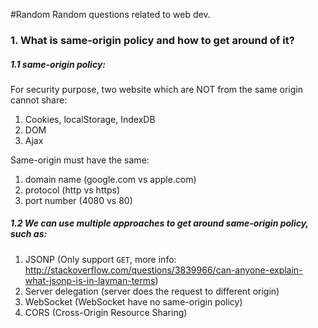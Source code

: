 #Random
Random questions related to web dev.

### 1. What is same-origin policy and how to get around of it?
##### 1.1 same-origin policy:
For security purpose, two website which are NOT from the same origin cannot share:

1. Cookies, localStorage, IndexDB
2. DOM
2. Ajax

Same-origin must have the same:

1. domain name (google.com vs apple.com)
2. protocol (http vs https)
3. port number (4080 vs 80)

##### 1.2 We can use multiple approaches to get around same-origin policy, such as:
1. JSONP (Only support `GET`, more info: http://stackoverflow.com/questions/3839966/can-anyone-explain-what-jsonp-is-in-layman-terms)
2. Server delegation (server does the request to different origin)
3. WebSocket (WebSocket have no same-origin policy)
4. CORS (Cross-Origin Resource Sharing)
